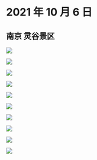 # 2021 年 10 月 6 日

## 南京 灵谷景区

![](http://r.photo.store.qq.com/psc?/V12to3FW3aSvFz/TmEUgtj9EK6.7V8ajmQrEMYkt5cT.pOs39zWDHDXez8sqEt6HmaZcRAyV3POw3L4LoANByoXF6Pr17nBnTIqPSPd1AWbVJEv10ykF1MOeS0!/r)

![](http://r.photo.store.qq.com/psc?/V12to3FW3aSvFz/TmEUgtj9EK6.7V8ajmQrEHaYAzVKzREseMQgOE16r43g48D14WHl08t9iWcEL0cfPax8MPZknXo1t3wKEW*CFpHS.F.r9Rc8hhwg0iA1Y.s!/r)

![](http://r.photo.store.qq.com/psc?/V12to3FW3aSvFz/TmEUgtj9EK6.7V8ajmQrEIl0Kl2bfgZ23iaipIM5kFu1xy4ZJbbLSNFZC3.RcgkXhjHzJNV1sZ68H1WBUGQszMxj.8CpBPt6qh9XJnKz1TM!/r)

![](http://r.photo.store.qq.com/psc?/V12to3FW3aSvFz/TmEUgtj9EK6.7V8ajmQrEK3JeX6SAH8zMC*4C3U9VcSnc6oFThIVDkCvE1W5acIFX6w3Nmmy5rcHGhW2Q6QiFa35y5lO4nS4jrG4L2sY8Bo!/r)

![](http://r.photo.store.qq.com/psc?/V12to3FW3aSvFz/TmEUgtj9EK6.7V8ajmQrEEZeGiKJstlx8MenGNX4pfpQ4WVozCsX9HGjzjRn0c7i9a285DAKSVYuoeT7LLS14ELryo41KXY4eghDPBxvUbY!/r)

![](http://r.photo.store.qq.com/psc?/V12to3FW3aSvFz/TmEUgtj9EK6.7V8ajmQrEJrI*EvYfX4qDZRQRvgRFCM.mJV0vAXrN7JOVCJi7i8fxEF9xqAH*.9Au7VpS7Ioi.tyM.8RWwd6i2cajfx1Y50!/r)

![](http://r.photo.store.qq.com/psc?/V12to3FW3aSvFz/TmEUgtj9EK6.7V8ajmQrEJjhQYTycDkDZzWWHUbEApBMPn1zCmjPOnfvZWUeSP3Li4xKxUQaGpkY3vw3LfhQpSND7N4akmy*U1PYf051rwE!/r)

![](http://r.photo.store.qq.com/psc?/V12to3FW3aSvFz/TmEUgtj9EK6.7V8ajmQrEAV*wTZXAbN2DPHRMkRDEq.9xLfose2dVfNd4Odc0pL665Q4LwvVMU9BhzqZgzkZoYMTLyIthsGCYL2g6B8*U0I!/r)

![](http://r.photo.store.qq.com/psc?/V12to3FW3aSvFz/TmEUgtj9EK6.7V8ajmQrEO*NSUXxC3vbegw9T8ff2RplPVc56AdQMSi5oYyTbSrZzrrHK5OOGTlniTycNF*3M3btt64tKz1oYr5*L3JqQFk!/r)

![](http://r.photo.store.qq.com/psc?/V12to3FW3aSvFz/TmEUgtj9EK6.7V8ajmQrEDBLOJK8FFDVmbB0wrvFWu*U4*PXGHRsHrWpINjKpDUnQyZCIynUwXJVeZx*2XPudczZLghlhYoR1g8QMOCrQm8!/r)
